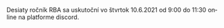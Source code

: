 ﻿---
layout: home
lang: sk
registration: https://dotazniky.itakademia.sk/index.php/survey/index/sid/187217/newtest/Y/lang/sk
---

Desiaty ročník RBA sa uskutoční vo štvrtok 10.6.2021 od 9:00 do 11:30 online na platforme discord.
